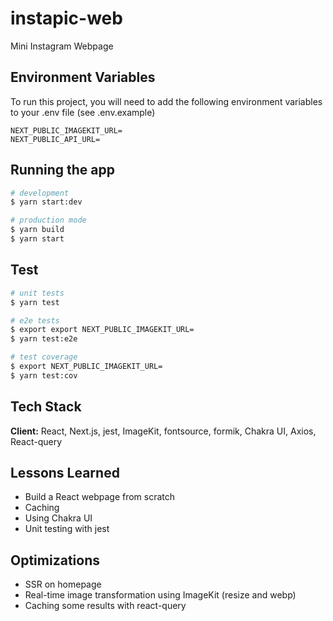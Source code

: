 # instapic-web

Mini Instagram Webpage

## Environment Variables

To run this project, you will need to add the following environment variables to your .env file (see .env.example)

```
NEXT_PUBLIC_IMAGEKIT_URL=
NEXT_PUBLIC_API_URL=
```

## Running the app

```bash
# development
$ yarn start:dev

# production mode
$ yarn build
$ yarn start
```

## Test

```bash
# unit tests
$ yarn test

# e2e tests
$ export export NEXT_PUBLIC_IMAGEKIT_URL=
$ yarn test:e2e

# test coverage
$ export NEXT_PUBLIC_IMAGEKIT_URL=
$ yarn test:cov
```

## Tech Stack

**Client:** React, Next.js, jest, ImageKit, fontsource, formik, Chakra UI, Axios, React-query

## Lessons Learned

- Build a React webpage from scratch
- Caching
- Using Chakra UI
- Unit testing with jest

## Optimizations

- SSR on homepage
- Real-time image transformation using ImageKit (resize and webp)
- Caching some results with react-query
